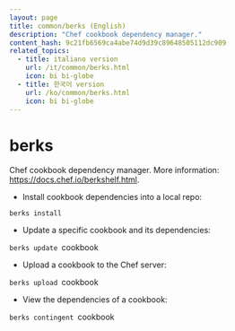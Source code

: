 ```yaml
---
layout: page
title: common/berks (English)
description: "Chef cookbook dependency manager."
content_hash: 9c21fb6569ca4abe74d9d39c89648505112dc909
related_topics:
  - title: italiano version
    url: /it/common/berks.html
    icon: bi bi-globe
  - title: 한국어 version
    url: /ko/common/berks.html
    icon: bi bi-globe
---
```

# berks

Chef cookbook dependency manager.
More information: <https://docs.chef.io/berkshelf.html>.

- Install cookbook dependencies into a local repo:

`berks install`

- Update a specific cookbook and its dependencies:

`berks update `<span class="tldr-var badge badge-pill bg-dark-lm bg-white-dm text-white-lm text-dark-dm font-weight-bold">cookbook</span>

- Upload a cookbook to the Chef server:

`berks upload `<span class="tldr-var badge badge-pill bg-dark-lm bg-white-dm text-white-lm text-dark-dm font-weight-bold">cookbook</span>

- View the dependencies of a cookbook:

`berks contingent `<span class="tldr-var badge badge-pill bg-dark-lm bg-white-dm text-white-lm text-dark-dm font-weight-bold">cookbook</span>
